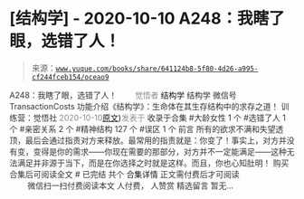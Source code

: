 # [结构学] - 2020-10-10 A248：我瞎了眼，选错了人！

> 来源：[`www.yuque.com/books/share/641124b8-5f80-4d26-a995-cf244fceb154/oceao9`](https://www.yuque.com/books/share/641124b8-5f80-4d26-a995-cf244fceb154/oceao9)

<ne-p id="520f42f3293818f927861ebbd5b15da4_p_0" data-lake-id="520f42f3293818f927861ebbd5b15da4_p_0"><ne-text id="ud2a44911" style="color: rgb(51, 51, 51);">A248：我瞎了眼，选错了人！</ne-text></ne-p> <ne-p id="80cda2c2665e0c7ffa9009846eec2494" data-lake-id="80cda2c2665e0c7ffa9009846eec2494"><ne-text id="u90f8a566" ne-fontsize="12" style="color: rgb(255, 255, 255);">原创</ne-text><ne-text id="ua61415b8" style="color: rgb(140, 140, 140);">觉悟者</ne-text> <ne-text id="u79f1d191" ne-fontsize="14">结构学</ne-text></ne-p> <ne-p id="69046c795b8980f690c8c5d19f7a2a8a" data-lake-id="69046c795b8980f690c8c5d19f7a2a8a"><ne-text id="u8e4c291d" ne-fontsize="14" ne-bold="true" style="color: rgb(51, 51, 51);">结构学</ne-text></ne-p> <ne-p id="7942830b1421e167cf59cad09e0f089c" data-lake-id="7942830b1421e167cf59cad09e0f089c"><ne-text id="ub0ffb8bd" ne-fontsize="14" style="color: rgb(51, 51, 51);">微信号</ne-text><ne-text id="ud96290b1" ne-fontsize="14" style="color: rgb(51, 51, 51);">TransactionCosts</ne-text></ne-p> <ne-p id="58b1bf2972b10b77a1eccbf6e457ce3f" data-lake-id="58b1bf2972b10b77a1eccbf6e457ce3f"><ne-text id="u40356e5b" ne-fontsize="14" style="color: rgb(51, 51, 51);">功能介绍</ne-text><ne-text id="u15cbde6f" ne-fontsize="14" style="color: rgb(51, 51, 51);">《结构学》：生命体在其生存结构中的求存之道！ 训练营：觉悟社</ne-text></ne-p> <ne-p id="febe19ad7a9b6018227bbfd60c1c2df2" data-lake-id="febe19ad7a9b6018227bbfd60c1c2df2"><ne-text id="ufcdd8820" style="color: rgb(140, 140, 140);">2020-10-10</ne-text>[<ne-text id="u29e63717" ne-fontsize="14">原文</ne-text>](https://mp.weixin.qq.com/s?__biz=MzIzMDYwOTM0Mg==&mid=2247484600&idx=1&sn=b3d7510081d427830b8f45fa33c7cbab&chksm=e8b19c69dfc6157fee4dd589d94bc2c5171620a12f64cf7d264afe0b7f7daead4882853d54f1#rd))<ne-text id="u2e8db0cc" ne-fontsize="14" style="color: rgb(140, 140, 140);">发表于</ne-text></ne-p> <ne-p id="348e3b310831f89d5ff6d8dd536d9bde" data-lake-id="348e3b310831f89d5ff6d8dd536d9bde"><ne-text id="u0c9655df" style="color: rgb(51, 51, 51);">收录于合集</ne-text></ne-p> <ne-p id="aab93c44aee5c47ba38d64a715b8e3e5" data-lake-id="aab93c44aee5c47ba38d64a715b8e3e5"><ne-text id="udb5b7c18" style="color: rgb(51, 51, 51);">#大龄女性 1 个</ne-text></ne-p> <ne-p id="d7f8eb0402e55b7d188198a8926c4e78" data-lake-id="d7f8eb0402e55b7d188198a8926c4e78"><ne-text id="u74d8fcb8" style="color: rgb(51, 51, 51);">#选错了人 1 个</ne-text></ne-p> <ne-p id="fa3c102e64bd6d21511041f691e496f4" data-lake-id="fa3c102e64bd6d21511041f691e496f4"><ne-text id="ub1d2452e" style="color: rgb(51, 51, 51);">#亲密关系 2 个</ne-text></ne-p> <ne-p id="49c5d81e7ca0bc20f53ae9746f86bae5" data-lake-id="49c5d81e7ca0bc20f53ae9746f86bae5"><ne-text id="u1e77e082" style="color: rgb(51, 51, 51);">#精神结构 127 个</ne-text></ne-p> <ne-p id="b9041964492791be75d053f8b7c09f91" data-lake-id="b9041964492791be75d053f8b7c09f91"><ne-text id="u7f540182" style="color: rgb(51, 51, 51);">#误区 1 个</ne-text></ne-p> <ne-p id="6c3967c4bafd8c09e6f47fc772b61877" data-lake-id="6c3967c4bafd8c09e6f47fc772b61877"><ne-text id="u656c1687" style="color: rgb(51, 51, 51);">前言</ne-text></ne-p> <ne-p id="af8a202ec97d27cd380bd643b29cdb05" data-lake-id="af8a202ec97d27cd380bd643b29cdb05"><ne-text id="ubddc61b0" style="color: rgb(51, 51, 51);">所有的欲求不满和失望透顶，最后会通过指责对方来释放。最常用的指责就是：你变了！事实上，对方并没有变，变得是你的需求——你现在需要的那部分，对方并不一定能满足——这种无法满足并非源于当下，而是在你选择之时就是这样。而且，你也心知肚明！</ne-text></ne-p> <ne-p id="761095959b3bd1f641f0c59b2d2541d7" data-lake-id="761095959b3bd1f641f0c59b2d2541d7" ne-alignment="center"><ne-text id="u5b6d3921" style="color: rgb(51, 51, 51);">购买合集后可阅读全文</ne-text></ne-p> <ne-p id="9ef171a6369eb349d4bae86a880ba25a" data-lake-id="9ef171a6369eb349d4bae86a880ba25a" ne-alignment="center"><ne-text id="u4b129da8" style="color: rgb(51, 51, 51);">#</ne-text></ne-p> <ne-p id="078d40108585ea12cd7a7f2404e9c676" data-lake-id="078d40108585ea12cd7a7f2404e9c676" ne-alignment="center"><ne-text id="u3323fb20" style="color: rgb(51, 51, 51);">已完结 共个</ne-text></ne-p> <ne-p id="d2be2707dd431d8502e33801af6dd521" data-lake-id="d2be2707dd431d8502e33801af6dd521" ne-alignment="center"><ne-text id="u75953008" ne-fontsize="16">合集详情</ne-text></ne-p> <ne-p id="606a933eac2ee6dfd1499fec20d2e193" data-lake-id="606a933eac2ee6dfd1499fec20d2e193" ne-alignment="center"><ne-text id="uf56da5fe" style="color: rgb(51, 51, 51);">正文需付费后才可阅读</ne-text></ne-p> <ne-p id="c684256902a431cfd33c8555b4a94487" data-lake-id="c684256902a431cfd33c8555b4a94487" ne-alignment="center"><ne-text id="u1a3ba1f8" style="color: rgb(255, 255, 255);">加载中</ne-text></ne-p> <ne-p id="534c3620e86e3b1777ea770a7ed2c263" data-lake-id="534c3620e86e3b1777ea770a7ed2c263" ne-alignment="center"><ne-text id="uec11a801" style="color: rgb(255, 255, 255);"> 微信豆购买</ne-text></ne-p> <ne-p id="582ccad7e868205b9ece1541f12b9e4a" data-lake-id="582ccad7e868205b9ece1541f12b9e4a" ne-alignment="center"><ne-text id="u2afbcb71" style="color: rgb(51, 51, 51);">微信扫一扫付费阅读本文</ne-text></ne-p> <ne-p id="fd15db9d9068e5bb42b8baef236b5a16" data-lake-id="fd15db9d9068e5bb42b8baef236b5a16" ne-alignment="center"><ne-text id="ucbac5f2f" ne-fontsize="13" style="color: rgb(51, 51, 51);">人付费， 人赞赏</ne-text></ne-p> <ne-h3 id="U4xoT" data-lake-id="U4xoT"><ne-heading-ext><ne-heading-anchor></ne-heading-anchor><ne-heading-fold></ne-heading-fold></ne-heading-ext><ne-heading-content><ne-text id="ue2e79ade" ne-fontsize="16" style="color: rgb(51, 51, 51);">精选留言</ne-text></ne-heading-content></ne-h3> <ne-p id="d053550bddf10658e13b96bc6592db77" data-lake-id="d053550bddf10658e13b96bc6592db77"><ne-text id="u2bf71e3c" style="color: rgb(51, 51, 51);">暂无...</ne-text></ne-p>